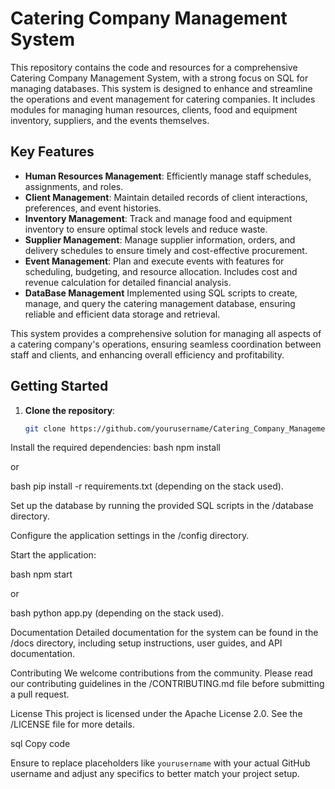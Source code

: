 # Catering Company Management System

This repository contains the code and resources for a comprehensive Catering Company Management System, with a strong focus on SQL for managing databases. This system is designed to enhance and streamline the operations and event management for catering companies. It includes modules for managing human resources, clients, food and equipment inventory, suppliers, and the events themselves.

## Key Features
- **Human Resources Management**: Efficiently manage staff schedules, assignments, and roles.
- **Client Management**: Maintain detailed records of client interactions, preferences, and event histories.
- **Inventory Management**: Track and manage food and equipment inventory to ensure optimal stock levels and reduce waste.
- **Supplier Management**: Manage supplier information, orders, and delivery schedules to ensure timely and cost-effective procurement.
- **Event Management**: Plan and execute events with features for scheduling, budgeting, and resource allocation. Includes cost and revenue calculation for detailed financial analysis.
- **DataBase Management** Implemented using SQL scripts to create, manage, and query the catering management database, ensuring reliable and efficient data storage and retrieval.
   
This system provides a comprehensive solution for managing all aspects of a catering company's operations, ensuring seamless coordination between staff and clients, and enhancing overall efficiency and profitability.

## Getting Started
1. **Clone the repository**:
   ```bash
   git clone https://github.com/yourusername/Catering_Company_Management_System.git
Install the required dependencies:
bash
npm install

or

bash
pip install -r requirements.txt
(depending on the stack used).

Set up the database by running the provided SQL scripts in the /database directory.

Configure the application settings in the /config directory.

Start the application:

bash
npm start

or

bash
python app.py
(depending on the stack used).

Documentation
Detailed documentation for the system can be found in the /docs directory, including setup instructions, user guides, and API documentation.

Contributing
We welcome contributions from the community. Please read our contributing guidelines in the /CONTRIBUTING.md file before submitting a pull request.

License
This project is licensed under the Apache License 2.0. See the /LICENSE file for more details.

sql
Copy code

Ensure to replace placeholders like `yourusername` with your actual GitHub username and adjust any specifics to better match your project setup.





